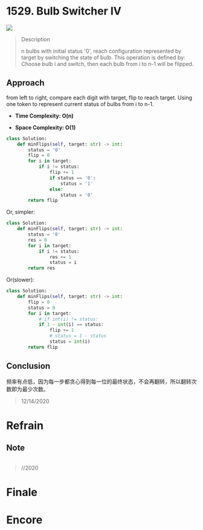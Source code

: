 # 1529. Bulb Switcher IV

![](https://img.shields.io/badge/Difficulty-Medium-%23f0ad4e)

> Description
> 
> n bulbs with initial status '0', reach configuration represented by target by switching the state of bulb.
> This operation is defined by: Choose bulb i and switch, then each bulb from i to n-1 will be flipped.


## Approach

from left to right, compare each digit with target, flip to reach target. Using one token to represent current status of bulbs from i to n-1.


- **Time Complexity: O(n)**

- **Space Complexity: O(1)**



```python
class Solution:
    def minFlips(self, target: str) -> int:
        status = '0'
        flip = 0
        for i in target:
            if i != status:
                flip += 1
                if status == '0':
                    status = '1'
                else:
                    status = '0'
        return flip
```

Or, simpler:

```python
class Solution:
    def minFlips(self, target: str) -> int:
        status = '0'
        res = 0
        for i in target:
            if i != status:
                res += 1
                status = i
        return res
```

Or(slower):

```python
class Solution:
    def minFlips(self, target: str) -> int:
        flip = 0
        status = 0
        for i in target:
            # if int(i) != status:
            if 1 - int(i) == status:
                flip += 1
                # status = 1 - status
                status = int(i)
        return flip
```

## Conclusion

频率有点低，因为每一步都贪心得到每一位的最终状态，不会再翻转，所以翻转次数即为最少次数。

> 12/14/2020

# Refrain

## Note

```python

```

> //2020

# Finale

# Encore